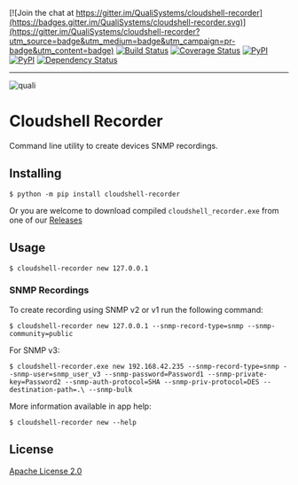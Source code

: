 [![Join the chat at https://gitter.im/QualiSystems/cloudshell-recorder](https://badges.gitter.im/QualiSystems/cloudshell-recorder.svg)](https://gitter.im/QualiSystems/cloudshell-recorder?utm_source=badge&utm_medium=badge&utm_campaign=pr-badge&utm_content=badge)
[![Build Status](https://travis-ci.org/QualiSystems/cloudshell-recorder.svg?branch=develop)](https://travis-ci.org/QualiSystems/cloudshell-recorder) [![Coverage Status](https://coveralls.io/repos/github/QualiSystems/cloudshell-recorder/badge.svg?branch=dev)](https://coveralls.io/github/QualiSystems/scloudshell-recorder?branch=dev) 
[![PyPI](https://img.shields.io/pypi/pyversions/cloudshell-recorder.svg?maxAge=2592000)]() [![PyPI](https://img.shields.io/pypi/v/cloudshell-recorder.svg?maxAge=2592000)]()
[![Dependency Status](https://dependencyci.com/github/QualiSystems/cloudshell-recorder/badge)](https://dependencyci.com/github/QualiSystems/cloudshell-recorder)

---

![quali](quali.png)

# Cloudshell Recorder

Command line utility to create devices SNMP recordings.

## Installing
```
$ python -m pip install cloudshell-recorder
```
Or you are welcome to download compiled ```cloudshell_recorder.exe``` from one of our [Releases](https://github.com/QualiSystems/cloudshell-recorder/releases)
## Usage
```
$ cloudshell-recorder new 127.0.0.1
```
### SNMP Recordings
To create recording using SNMP v2 or v1 run the following command:
```
$ cloudshell-recorder new 127.0.0.1 --snmp-record-type=snmp --snmp-community=public
```
For SNMP v3:
```
$ cloudshell-recorder.exe new 192.168.42.235 --snmp-record-type=snmp --snmp-user=snmp_user_v3 --snmp-password=Password1 --snmp-private-key=Password2 --snmp-auth-protocol=SHA --snmp-priv-protocol=DES --destination-path=.\ --snmp-bulk
```
More information available in app help:
```
$ cloudshell-recorder new --help
```

## License
[Apache License 2.0](https://github.com/QualiSystems/cloudshell-recorder/blob/dev/LICENSE)